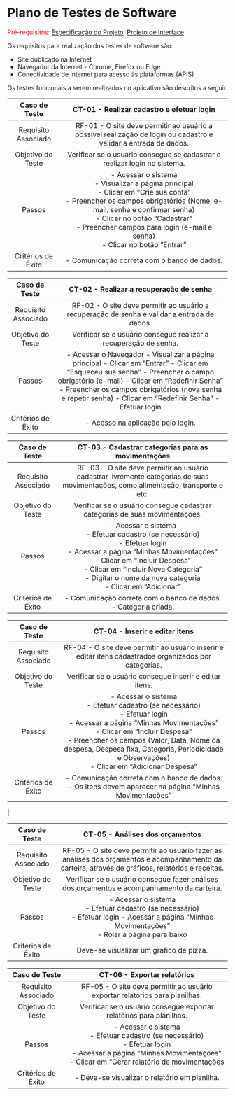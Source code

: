 # Plano de Testes de Software

<span style="color:red">Pré-requisitos: <a href="2-Especificação do Projeto.md"> Especificação do Projeto</a></span>, <a href="3-Projeto de Interface.md"> Projeto de Interface</a>

Os requisitos para realização dos testes de software são:
- Site publicado na Internet
- Navegador da Internet - Chrome, Firefox ou Edge
- Conectividade de Internet para acesso às plataformas (APIS)

Os testes funcionais a serem realizados no aplicativo são descritos a seguir.

 
| **Caso de Teste** 	| **CT-01 - Realizar cadastro e efetuar login** 	|
|:---:	|:---:	|
|	Requisito Associado 	| RF-01 - O site deve permitir ao usuário a possível realização de login ou cadastro e validar a entrada de dados. |
| Objetivo do Teste 	| Verificar se o usuário consegue se cadastrar e realizar login no sistema. |
| Passos 	| - Acessar o sistema <br> - Visualizar a página principal<br> - Clicar em “Crie sua conta”<br> - Preencher os campos obrigatórios (Nome, e-mail, senha e confirmar senha)<br> - Clicar no botão “Cadastrar”<br> - Preencher campos para login (e-mail e senha)<br> - Clicar no botão “Entrar” | - O cadastro foi realizado com sucesso. |
|Critérios de Êxito| - Comunicação correta com o banco de dados.|


| **Caso de Teste** 	| **CT-02 - Realizar a recuperação de senha** 	|
|:---:	|:---:	|
|	Requisito Associado 	| RF-02 - O site deve permitir ao usuário a recuperação de senha e validar a entrada de dados. |
| Objetivo do Teste 	| Verificar se o usuário consegue realizar a recuperação de senha. |
| Passos 	| - Acessar o Navegador - Visualizar a página principal - Clicar em “Entrar” - Clicar em “Esqueceu sua senha” - Preencher o campo obrigatório (e-mail) - Clicar em “Redefinir Senha” - Preencher os campos obrigatórios (nova senha e repetir senha) - Clicar em “Redefinir Senha” - Efetuar login | - O cadastro foi realizado com sucesso. |
|Critérios de Êxito| - Acesso na aplicação pelo login.|

 | **Caso de Teste** 	| **CT-03 - Cadastrar categorias para as movimentações** 	|
|:---:	|:---:	|
|	Requisito Associado 	| RF-03 - O site deve permitir ao usuário cadastrar livremente categorias de suas movimentações, como alimentação, transporte e etc. |
| Objetivo do Teste 	| Verificar se o usuário consegue cadastrar categorias de suas movimentações. |
| Passos 	| - Acessar o sistema<br> - Efetuar cadastro (se necessário)<br> - Efetuar login<br> - Acessar a página “Minhas Movimentações”<br> - Clicar em “Incluir Despesa” <br>- Clicar em “Incluir Nova Categoria” <br>- Digitar o nome da nova categoria <br>- Clicar em “Adicionar”|
|Critérios de Êxito| - Comunicação correta com o banco de dados.<br> - Categoria criada.|

| **Caso de Teste** 	| **CT-04 - Inserir e editar itens** 	|
|:---:	|:---:	|
|	Requisito Associado 	| RF-04 - O site deve permitir ao usuário inserir e editar itens cadastrados organizados por categorias. |
| Objetivo do Teste 	| Verificar se o usuário consegue inserir e editar itens. |
| Passos 	| - Acessar o sistema<br> - Efetuar cadastro (se necessário)<br> - Efetuar login<br> - Acessar a página “Minhas Movimentações”<br> - Clicar em “Incluir Despesa”<br> - Preencher os campos (Valor, Data, Nome da despesa, Despesa fixa, Categoria, Periodicidade e Observações)<br> - Clicar em “Adicionar Despesa” |
|Critérios de Êxito| - Comunicação correta com o banco de dados.<br> - Os itens devem aparecer na página “Minhas Movimentações”
|

| **Caso de Teste** 	| **CT-05 - Análises dos orçamentos** 	|
|:---:	|:---:	|
|	Requisito Associado 	| RF-05 - O site deve permitir ao usuário fazer as análises dos orçamentos e acompanhamento da carteira, através de gráficos, relatórios e receitas. |
| Objetivo do Teste 	| Verificar se o usuário consegue fazer análises dos orçamentos e acompanhamento da carteira. |
| Passos 	| - Acessar o sistema<br> - Efetuar cadastro (se necessário)<br> - Efetuar login - Acessar a página “Minhas Movimentações”<br> - Rolar a página para baixo |
|Critérios de Êxito| Deve-se visualizar um gráfico de pizza. |


| **Caso de Teste** 	| **CT-06 - Exportar relatórios** 	|
|:---:	|:---:	|
|	Requisito Associado 	| RF-05 - O site deve permitir ao usuário exportar relatórios para planilhas. |
| Objetivo do Teste 	| Verificar se o usuário consegue exportar relatórios para planilhas. |
| Passos 	| - Acessar o sistema<br> - Efetuar cadastro (se necessário)<br> - Efetuar login<br> - Acessar a página “Minhas Movimentações”<br> - Clicar em “Gerar relatório de movimentações |
|Critérios de Êxito| - Deve-se visualizar o relatório em planilha. |
